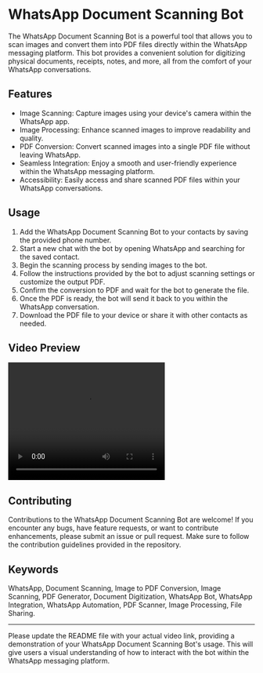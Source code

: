 # WhatsApp Document Scanning Bot

The WhatsApp Document Scanning Bot is a powerful tool that allows you to scan images and convert them into PDF files directly within the WhatsApp messaging platform. This bot provides a convenient solution for digitizing physical documents, receipts, notes, and more, all from the comfort of your WhatsApp conversations.

## Features

- Image Scanning: Capture images using your device's camera within the WhatsApp app.
- Image Processing: Enhance scanned images to improve readability and quality.
- PDF Conversion: Convert scanned images into a single PDF file without leaving WhatsApp.
- Seamless Integration: Enjoy a smooth and user-friendly experience within the WhatsApp messaging platform.
- Accessibility: Easily access and share scanned PDF files within your WhatsApp conversations.

## Usage

1. Add the WhatsApp Document Scanning Bot to your contacts by saving the provided phone number.
2. Start a new chat with the bot by opening WhatsApp and searching for the saved contact.
3. Begin the scanning process by sending images to the bot.
4. Follow the instructions provided by the bot to adjust scanning settings or customize the output PDF.
5. Confirm the conversion to PDF and wait for the bot to generate the file.
6. Once the PDF is ready, the bot will send it back to you within the WhatsApp conversation.
7. Download the PDF file to your device or share it with other contacts as needed.

## Video Preview

<video width="320" height="240" autoplay loop>
  <source src="https://example.com/path/to/your/video.mp4" type="video/mp4">
  Your browser does not support the video tag.
</video>

## Contributing

Contributions to the WhatsApp Document Scanning Bot are welcome! If you encounter any bugs, have feature requests, or want to contribute enhancements, please submit an issue or pull request. Make sure to follow the contribution guidelines provided in the repository.

## Keywords

WhatsApp, Document Scanning, Image to PDF Conversion, Image Scanning, PDF Generator, Document Digitization, WhatsApp Bot, WhatsApp Integration, WhatsApp Automation, PDF Scanner, Image Processing, File Sharing.

---

Please update the README file with your actual video link, providing a demonstration of your WhatsApp Document Scanning Bot's usage. This will give users a visual understanding of how to interact with the bot within the WhatsApp messaging platform.
